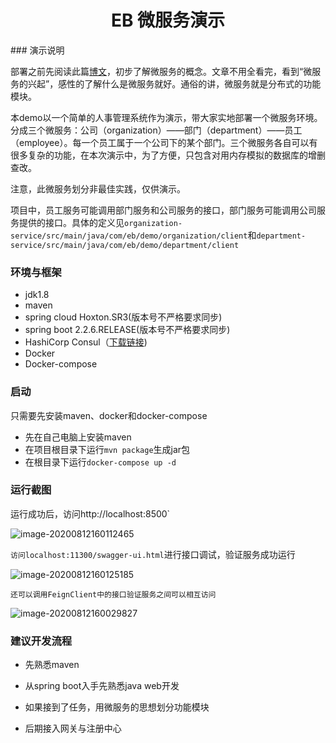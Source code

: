 <h1 align="center">EB 微服务演示</h1>
### 演示说明

部署之前先阅读此篇[博文](https://gudaoxuri.gitbook.io/microservices-architecture/)，初步了解微服务的概念。文章不用全看完，看到“微服务的兴起”，感性的了解什么是微服务就好。通俗的讲，微服务就是分布式的功能模块。	

本demo以一个简单的人事管理系统作为演示，带大家实地部署一个微服务环境。分成三个微服务：公司（organization）——部门（department）——员工（employee）。每一个员工属于一个公司下的某个部门。三个微服务各自可以有很多复杂的功能，在本次演示中，为了方便，只包含对用内存模拟的数据库的增删查改。

注意，此微服务划分非最佳实践，仅供演示。

项目中，员工服务可能调用部门服务和公司服务的接口，部门服务可能调用公司服务提供的接口。具体的定义见`organization-service/src/main/java/com/eb/demo/organization/client`和`department-service/src/main/java/com/eb/demo/department/client`

### 环境与框架

* jdk1.8
* maven
* spring cloud Hoxton.SR3(版本号不严格要求同步)
* spring boot 2.2.6.RELEASE(版本号不严格要求同步)
* HashiCorp Consul（[下载链接](https://www.consul.io/downloads))
* Docker
* Docker-compose

### 启动

只需要先安装maven、docker和docker-compose

* 先在自己电脑上安装maven
* 在项目根目录下运行`mvn package`生成jar包
* 在根目录下运行`docker-compose up -d`

### 运行截图

运行成功后，访问http://localhost:8500`

![image-20200812160112465](F:\Laboratory\Microservices\Code\microservices_demo\assets\image-20200812160112465.png)

`访问localhost:11300/swagger-ui.html`进行接口调试，验证服务成功运行

![image-20200812160125185](F:\Laboratory\Microservices\Code\microservices_demo\assets\image-20200812160125185.png)

`还可以调用FeignClient中的接口验证服务之间可以相互访问`

![image-20200812160029827](F:\Laboratory\Microservices\Code\microservices_demo\assets\image-20200812160029827.png)

### 建议开发流程

* 先熟悉maven

* 从spring boot入手先熟悉java web开发
* 如果接到了任务，用微服务的思想划分功能模块
* 后期接入网关与注册中心